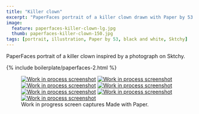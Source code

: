```yaml
---
title: "Killer clown"
excerpt: "PaperFaces portrait of a killer clown drawn with Paper by 53 on an iPad."
image: 
  feature: paperfaces-killer-clown-lg.jpg
  thumb: paperfaces-killer-clown-150.jpg
tags: [portrait, illustration, Paper by 53, black and white, Sktchy]
---
```


PaperFaces portrait of a killer clown inspired by a photograph on Sktchy.

{% include boilerplate/paperfaces-2.html %}

<figure class="third">
  <a href="{{ site.url }}/assets/images/paperfaces-killer-clown-process-1-lg.jpg"><img src="{{ site.url }}/assets/images/paperfaces-killer-clown-process-1-600.jpg" alt="Work in process screenshot"></a>
  <a href="{{ site.url }}/assets/images/paperfaces-killer-clown-process-2-lg.jpg"><img src="{{ site.url }}/assets/images/paperfaces-killer-clown-process-2-600.jpg" alt="Work in process screenshot"></a>
  <a href="{{ site.url }}/assets/images/paperfaces-killer-clown-process-3-lg.jpg"><img src="{{ site.url }}/assets/images/paperfaces-killer-clown-process-3-600.jpg" alt="Work in process screenshot"></a>
  <a href="{{ site.url }}/assets/images/paperfaces-killer-clown-process-4-lg.jpg"><img src="{{ site.url }}/assets/images/paperfaces-killer-clown-process-4-600.jpg" alt="Work in process screenshot"></a>
  <a href="{{ site.url }}/assets/images/paperfaces-killer-clown-process-5-lg.jpg"><img src="{{ site.url }}/assets/images/paperfaces-killer-clown-process-5-600.jpg" alt="Work in process screenshot"></a>
  <a href="{{ site.url }}/assets/images/paperfaces-killer-clown-process-6-lg.jpg"><img src="{{ site.url }}/assets/images/paperfaces-killer-clown-process-6-600.jpg" alt="Work in process screenshot"></a>
  <a href="{{ site.url }}/assets/images/paperfaces-killer-clown-process-7-lg.jpg"><img src="{{ site.url }}/assets/images/paperfaces-killer-clown-process-7-600.jpg" alt="Work in process screenshot"></a>
  <figcaption>Work in progress screen captures Made with Paper.</figcaption>
</figure>
